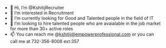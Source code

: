 - 👋 Hi, I’m @KshitijRecruiter 
- 👀 I’m interested in Recruitment
- 🌱 I’m currently looking for Good and Talented people in the field of IT
- 💞️ I’m looking to hire talented people who are avaialable in the job market for more than 30+ active roles 
- 📫 You can reach me @kshitij@empowerprofessional.com or you can call me at 732-356-8008 ext:357

<!---
KshitijRecruiter/KshitijRecruiter is a ✨ special ✨ repository because its `README.md` (this file) appears on your GitHub profile.
You can click the Preview link to take a look at your changes.
--->
